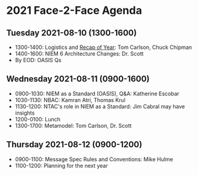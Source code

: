# 2021 Face-2-Face Agenda

## Tuesday 2021-08-10 (1300-1600)

- 1300-1400: Logistics and [Recap of Year](recap-of-year.md): Tom Carlson, Chuck Chipman
- 1400-1600: NIEM 6 Architecture Changes: Dr. Scott
- By EOD: OASIS Qs

## Wednesday 2021-08-11 (0900-1600)

- 0900-1030: NIEM as a Standard (OASIS), Q&A: Katherine Escobar
- 1030-1130: NBAC: Kamran Atri, Thomas Krul
- 1130-1200: NTAC's role in NIEM as a Standard: Jim Cabral may have insights
- 1200-0100: Lunch
- 1300-1700: Metamodel: Tom Carlson, Dr. Scott

## Thursday 2021-08-12 (0900-1200)

- 0900-1100: Message Spec Rules and Conventions: Mike Hulme
- 1100-1200: Planning for the next year
